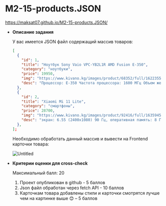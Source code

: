 # M2-15-products.JSON
https://maksat07.github.io/M2-15-products.JSON/

- **Описание задания**
    
    У вас имеется JSON файл содержащий массив товаров:
    
    ```json
    [
      {
        "id": 1,
        "title": "Ноутбук Sony Vaio VPC-YB2L1R AMD Fusion E-350",
        "category": "ноутбуки",
        "price": 19950,
        "img": "https://www.kivano.kg/images/product/68352/full/1622355077_67139000.png",
        "desc": "Процессор: E-350 Частота процессора: 1600 МГц Объем жесткого диска: 320 ГБ Диагональ экрана: 11.6, Видеокарта: ATI Radeon HD 6310M Вес: 1.46 кг Оптический привод: DVD нет Bluetooth: есть Wi-Fi: есть",
      },
      {
        "id": 2,
        "title": "Xiaomi Mi 11 Lite",
        "category": "смартфоны",
        "price": 28700,
        "img": "https://www.kivano.kg/images/product/92416/full/1635945551_75038600.jpg",
        "desc": "экран: 6.55 (2400x1080) 90 Гц, оперативная память: 8 ГБ, память: 128 ГБ, слот для карты памяти, 3 камеры: 64 МП, 8 МП, 5 МП, аккумулятор: 4250 мА·ч, процессор: Qualcomm Snapdragon 780G, SIM-карты: 2 (nano SIM), операционная система: Android 11, беспроводные интерфейсы: NFC, Wi-Fi, Bluetooth 5.1, интернет: 5G, 4G LTE, вес: 159 г",
      },
    ];
    ```
    
    Необходимо обработать данный массив и вывести на Frontend карточки товара:
    
    ![Untitled](https://s3-us-west-2.amazonaws.com/secure.notion-static.com/38aa8651-634f-493e-801c-0ccdc137fdd1/Untitled.png)
    
- **Критерии оценки для cross-check**
    
    Максимальный балл: 20
    
    1. Проект опубликован в github - 5 баллов
    2. Json файл обработан через fetch API - 10 баллов
    3. Карточкам товара добавлены стили и карточки смотрятся лучше чем на картинке выше 😊 – 5 баллов
